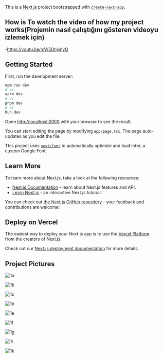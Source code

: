 This is a [Next.js](https://nextjs.org/) project bootstrapped with [`create-next-app`](https://github.com/vercel/next.js/tree/canary/packages/create-next-app).

## How is To watch the video of how my project works(Projemin nasıl çalıştığını gösteren videoyu izlemek için)
-https://youtu.be/mW5OtjxjnyQ


## Getting Started

First, run the development server:

```bash
npm run dev
# or
yarn dev
# or
pnpm dev
# or
bun dev
```

Open [http://localhost:3000](http://localhost:3000) with your browser to see the result.

You can start editing the page by modifying `app/page.tsx`. The page auto-updates as you edit the file.

This project uses [`next/font`](https://nextjs.org/docs/basic-features/font-optimization) to automatically optimize and load Inter, a custom Google Font.

## Learn More

To learn more about Next.js, take a look at the following resources:

- [Next.js Documentation](https://nextjs.org/docs) - learn about Next.js features and API.
- [Learn Next.js](https://nextjs.org/learn) - an interactive Next.js tutorial.

You can check out [the Next.js GitHub repository](https://github.com/vercel/next.js/) - your feedback and contributions are welcome!

## Deploy on Vercel

The easiest way to deploy your Next.js app is to use the [Vercel Platform](https://vercel.com/new?utm_medium=default-template&filter=next.js&utm_source=create-next-app&utm_campaign=create-next-app-readme) from the creators of Next.js.

Check out our [Next.js deployment documentation](https://nextjs.org/docs/deployment) for more details.


## Project Pictures


![1a](https://github.com/frknbm/Car_Catalog_With_Nextjs_Api/assets/99149570/707957a4-cccc-4574-950d-71a48bb32b69)


![1b](https://github.com/frknbm/Car_Catalog_With_Nextjs_Api/assets/99149570/788b60bf-b80a-442b-82e5-cc371e526aa0)


![1c](https://github.com/frknbm/Car_Catalog_With_Nextjs_Api/assets/99149570/e4cfbaa6-8afb-4dfc-89a4-c8e05051f60e)


![1d](https://github.com/frknbm/Car_Catalog_With_Nextjs_Api/assets/99149570/e8613cd6-1086-4030-a014-e9ab9bb27f95)


![1e](https://github.com/frknbm/Car_Catalog_With_Nextjs_Api/assets/99149570/17fb897c-9e27-40e8-94eb-6cd0dc92ca39)


![1f](https://github.com/frknbm/Car_Catalog_With_Nextjs_Api/assets/99149570/c602c79f-702f-4860-ac83-df9340aae6f0)


![1g](https://github.com/frknbm/Car_Catalog_With_Nextjs_Api/assets/99149570/13a78b9b-c3ac-4e47-bfcd-c29c4f6b8348)


![1i](https://github.com/frknbm/Car_Catalog_With_Nextjs_Api/assets/99149570/c189c19a-baf8-413a-864a-d7fbd8e29a1e)


![1k](https://github.com/frknbm/Car_Catalog_With_Nextjs_Api/assets/99149570/0e4cfcb6-2aac-42c7-9af9-cd8bb9580565)
